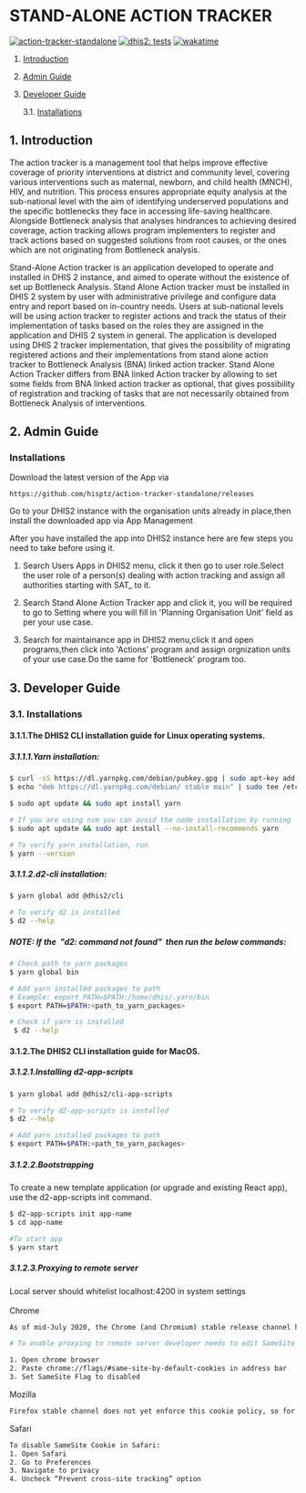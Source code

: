 
# STAND-ALONE ACTION TRACKER

[![action-tracker-standalone](https://img.shields.io/endpoint?url=https://dashboard.cypress.io/badge/simple/demzvf/develop&style=flat&logo=cypress)](https://dashboard.cypress.io/projects/demzvf/runs)
[![dhis2: tests](https://github.com/hisptz/action-tracker-standalone/actions/workflows/tests.yml/badge.svg?branch=develop)](https://github.com/hisptz/action-tracker-standalone/actions/workflows/tests.yml)
[![wakatime](https://wakatime.com/badge/user/0c5fcd9b-1438-45c2-be4d-34c5dcd5eaa1/project/d8ced67b-4040-4240-8823-391da1d7be3b.svg)](https://wakatime.com/badge/user/0c5fcd9b-1438-45c2-be4d-34c5dcd5eaa1/project/d8ced67b-4040-4240-8823-391da1d7be3b)

1.  [Introduction](#Introduction)

2.  [Admin Guide](#Admin)
	
3.  [Developer Guide](#Developer)

    3.1. [Installations](#DevInstallation)



## 1. <a name='Introduction'></a>Introduction

The action tracker is a management tool that helps improve effective coverage of priority interventions at district and community level, covering various interventions such as maternal, newborn, and child health (MNCH), HIV, and nutrition. This process ensures appropriate equity analysis at the sub-national level with the aim of identifying underserved populations and the specific bottlenecks they face in accessing life-saving healthcare. Alongside Bottleneck analysis that analyses hindrances to achieving desired coverage, action tracking allows program implementers to register and track actions based on suggested solutions from root causes, or the ones which are not originating from Bottleneck analysis.

Stand-Alone Action tracker is an application developed to operate and installed in DHIS 2 instance, and aimed to operate without the existence of set up Bottleneck Analysis. Stand Alone Action tracker must be installed in DHIS 2 system by user with administrative privilege and configure data entry and report based on in-country needs. Users at sub-national levels will be using action tracker to register actions and track the status of their implementation of tasks based on the roles they are assigned in the application and DHIS 2 system in general. 
The application is developed using DHIS 2 tracker implementation, that gives the possibility of migrating registered actions and their implementations from stand alone action tracker to Bottleneck Analysis (BNA) linked action tracker. Stand Alone Action Tracker differs from BNA linked Action tracker by allowing to set some fields from BNA linked action tracker as optional, that gives possibility of registration and tracking of tasks that are not necessarily obtained from Bottleneck Analysis of interventions.



## 2. <a name='Admin'></a>Admin Guide

### <a name='Installations'></a>Installations

Download the latest version of the App via 

```
https://github.com/hisptz/action-tracker-standalone/releases
```
Go to your DHIS2 instance with the organisation units already in place,then install the downloaded app via App Management

After you have installed the app into DHIS2 instance here are few steps you need to take before using it.

1. Search Users Apps in DHIS2 menu, click it then go to user role.Select the user role of a person(s) dealing with action tracking and assign all authorities starting with SAT_ to it.

2. Search Stand Alone Action Tracker app and click it, you will be required to go to Setting where you will fill in 'Planning Organisation Unit' field as per your use case.

3. Search for maintainance app in DHIS2 menu,click it and open programs,then click into 'Actions' program and assign orgnization units of your use case.Do the same for 'Bottleneck' program too.


## 3. <a name='Developer'></a>Developer Guide

### 3.1. <a name='DevInstallation'></a>Installations

#### 3.1.1.The DHIS2 CLI installation guide for Linux operating systems.

##### 3.1.1.1.Yarn installation:
```bash
$ curl -sS https://dl.yarnpkg.com/debian/pubkey.gpg | sudo apt-key add -
$ echo "deb https://dl.yarnpkg.com/debian/ stable main" | sudo tee /etc/apt/sourcechh::s.list.d/yarn.list

$ sudo apt update && sudo apt install yarn

# If you are using nvm you can avoid the node installation by running
$ sudo apt update && sudo apt install --no-install-recommends yarn

# To verify yarn installation, run
$ yarn --version
```

##### 3.1.1.2.d2-cli installation:
```bash
$ yarn global add @dhis2/cli

# To verify d2 is installed
$ d2 --help
```
##### NOTE: If the &nbsp;<strong>"d2: command not found"</strong>&nbsp; then run the below commands:
```bash
# Check path to yarn packages
$ yarn global bin

# Add yarn installed packages to path
# Example: export PATH=$PATH:/home/dhis/.yarn/bin 
$ export PATH=$PATH:<path_to_yarn_packages>

# Check if yarn is installed
 $ d2 --help
```
#### 3.1.2.The DHIS2 CLI installation guide for MacOS.

##### 3.1.2.1.Installing d2-app-scripts
```bash
$ yarn global add @dhis2/cli-app-scripts

# To verify d2-app-scripts is installed
$ d2 --help

# Add yarn installed packages to path
$ export PATH=$PATH:<path_to_yarn_packages>

```

##### 3.1.2.2.Bootstrapping
To create a new template application (or upgrade and existing React app), use the d2-app-scripts init command. 

```bash
$ d2-app-scripts init app-name
$ cd app-name

#To start app
$ yarn start
```

##### 3.1.2.3.Proxying to remote server
Local server should whitelist 
localhost:4200 in system settings
<br>
<br>
Chrome
```bash
As of mid-July 2020, the Chrome (and Chromium) stable release channel has started to disable cross-site cookies by default. Mozilla Firefox has pushed this change to their beta channel and will likely release it to the stable channel soon.

# To enable proxying to remote server developer needs to edit SameSite Cookie Attribute when debugging app or developing app

1. Open chrome browser
2. Paste chrome://flags/#same-site-by-default-cookies in address bar
3. Set SameSite Flag to disabled
```

Mozilla
<br>
```bash
Firefox stable channel does not yet enforce this cookie policy, so for the moment everything should continue to work. Currently there doesn’t appear to be an easy way to disable the policy in Firefox Beta.
```

Safari
```bash
To disable SameSite Cookie in Safari:
1. Open Safari 
2. Go to Preferences
3. Navigate to privacy
4. Uncheck “Prevent cross-site tracking” option
```
